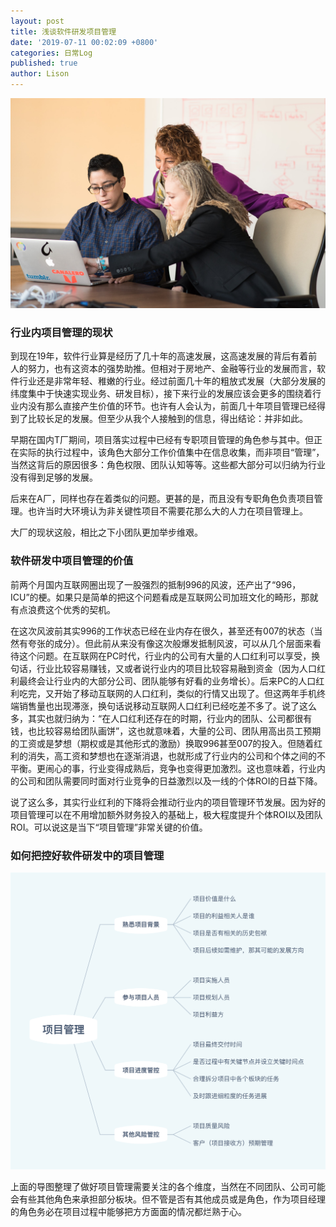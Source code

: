 ```yaml
---
layout: post
title: 浅谈软件研发项目管理
date: '2019-07-11 00:02:09 +0800'
categories: 日常Log
published: true
author: Lison
---
```


![](/assets/chairs-developer-development-1181376.jpg)

### 行业内项目管理的现状

到现在19年，软件行业算是经历了几十年的高速发展，这高速发展的背后有着前人的努力，也有这资本的强势助推。但相对于房地产、金融等行业的发展而言，软件行业还是非常年轻、稚嫩的行业。经过前面几十年的粗放式发展（大部分发展的纬度集中于快速实现业务、研发目标），接下来行业的发展应该会更多的围绕着行业内没有那么直接产生价值的环节。也许有人会认为，前面几十年项目管理已经得到了比较长足的发展。但至少从我个人接触到的信息，得出结论：并非如此。

早期在国内T厂期间，项目落实过程中已经有专职项目管理的角色参与其中。但正在实际的执行过程中，该角色大部分工作价值集中在信息收集，而非项目“管理”，当然这背后的原因很多：角色权限、团队认知等等。这些都大部分可以归纳为行业没有得到足够的发展。

后来在A厂，同样也存在着类似的问题。更甚的是，而且没有专职角色负责项目管理。也许当时大环境认为非关键性项目不需要花那么大的人力在项目管理上。

大厂的现状这般，相比之下小团队更加举步维艰。

### 软件研发中项目管理的价值

前两个月国内互联网圈出现了一股强烈的抵制996的风波，还产出了“996，ICU”的梗。如果只是简单的把这个问题看成是互联网公司加班文化的畸形，那就有点浪费这个优秀的契机。

在这次风波前其实996的工作状态已经在业内存在很久，甚至还有007的状态（当然有夸张的成分）。但此前从来没有像这次般爆发抵制风波，可以从几个层面来看待这个问题。在互联网在PC时代，行业内的公司有大量的人口红利可以享受，换句话，行业比较容易赚钱，又或者说行业内的项目比较容易融到资金（因为人口红利最终会让行业内的大部分公司、团队能够有好看的业务增长）。后来PC的人口红利吃完，又开始了移动互联网的人口红利，类似的行情又出现了。但这两年手机终端销售量也出现滞涨，换句话说移动互联网人口红利已经吃差不多了。说了这么多，其实也就归纳为：“在人口红利还存在的时期，行业内的团队、公司都很有钱，也比较容易给团队画饼”，这也就意味着，大量的公司、团队用高出员工预期的工资或是梦想（期权或是其他形式的激励）换取996甚至007的投入。但随着红利的消失，高工资和梦想也在逐渐消退，也就形成了行业内的公司和个体之间的不平衡。更闹心的事，行业变得成熟后，竞争也变得更加激烈。这也意味着，行业内的公司和团队需要同时面对行业竞争的日益激烈以及一线的个体ROI的日益下降。

说了这么多，其实行业红利的下降将会推动行业内的项目管理环节发展。因为好的项目管理可以在不用增加额外财务投入的基础上，极大程度提升个体ROI以及团队ROI。可以说这是当下“项目管理”非常关键的价值。

### 如何把控好软件研发中的项目管理

![](/assets/blog-img0003.png)

上面的导图整理了做好项目管理需要关注的各个维度，当然在不同团队、公司可能会有些其他角色来承担部分板块。但不管是否有其他成员或是角色，作为项目经理的角色务必在项目过程中能够把方方面面的情况都烂熟于心。

